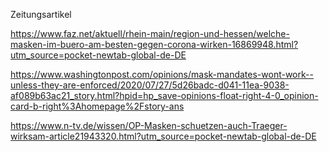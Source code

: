 ﻿Zeitungsartikel

https://www.faz.net/aktuell/rhein-main/region-und-hessen/welche-masken-im-buero-am-besten-gegen-corona-wirken-16869948.html?utm_source=pocket-newtab-global-de-DE

https://www.washingtonpost.com/opinions/mask-mandates-wont-work--unless-they-are-enforced/2020/07/27/5d26badc-d041-11ea-9038-af089b63ac21_story.html?hpid=hp_save-opinions-float-right-4-0_opinion-card-b-right%3Ahomepage%2Fstory-ans

https://www.n-tv.de/wissen/OP-Masken-schuetzen-auch-Traeger-wirksam-article21943320.html?utm_source=pocket-newtab-global-de-DE
